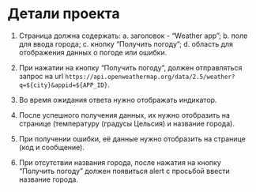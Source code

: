 # Детали проекта

1. Страница должна содержать:
    a. заголовок - “Weather app”;
    b. поле для ввода города;
    c. кнопку “Получить погоду”;
    d. область для отображения данных о погоде или ошибки.

2. При нажатии на кнопку “Получить погоду”, должен отправляться запрос на url `https://api.openweathermap.org/data/2.5/weather?q=${city}&appid=${APP_ID}`.

3. Во время ожидания ответа нужно отображать индикатор.

4. После успешного получения данных, их нужно отобразить на странице (температуру (градусы Цельсия) и название города).

5. При получении ошибки, её данные нужно отобразить на странице (код и сообщение).

6. При отсутствии названия города, после нажатия на кнопку “Получить погоду” должен появиться alert с просьбой ввести название города.
